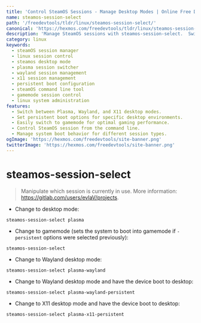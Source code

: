 ```yaml
---
title: 'Control SteamOS Sessions - Manage Desktop Modes | Online Free DevTools by Hexmos'
name: steamos-session-select
path: '/freedevtools/tldr/linux/steamos-session-select/'
canonical: 'https://hexmos.com/freedevtools/tldr/linux/steamos-session-select/'
description: 'Manage SteamOS sessions with steamos-session-select.  Switch between desktop modes (Plasma, Wayland, X11),  set persistent boot options, and control your SteamOS environment. Free online tool, no registration required.'
category: linux
keywords:
  - steamOS session manager
  - linux session control
  - steamos desktop mode
  - plasma session switcher
  - wayland session management
  - x11 session management
  - persistent boot configuration
  - steamOS command line tool
  - gamemode session control
  - linux system administration
features:
  - Switch between Plasma, Wayland, and X11 desktop modes.
  - Set persistent boot options for specific desktop environments.
  - Easily switch to gamemode for optimal gaming performance.
  - Control SteamOS session from the command line.
  - Manage system boot behavior for different session types.
ogImage: 'https://hexmos.com/freedevtools/site-banner.png'
twitterImage: 'https://hexmos.com/freedevtools/site-banner.png'
---
```


# steamos-session-select

> Manipulate which session is currently in use.
> More information: <https://gitlab.com/users/evlaV/projects>.

- Change to desktop mode:

`steamos-session-select plasma`

- Change to gamemode (sets the system to boot into gamemode if `-persistent` options were selected previously):

`steamos-session-select`

- Change to Wayland desktop mode:

`steamos-session-select plasma-wayland`

- Change to Wayland desktop mode and have the device boot to desktop:

`steamos-session-select plasma-wayland-persistent`

- Change to X11 desktop mode and have the device boot to desktop:

`steamos-session-select plasma-x11-persistent`
